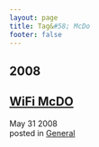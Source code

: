 ```yaml
---
layout: page
title: Tag&#58; McDo
footer: false
---
```


<div id="blog-archives" class="category">
<h2>2008</h2>

<article>
<h1><a href="/2008/05/31/wifi-mcdo/index.html">WiFi McDO</a></h1>
<time datetime="2008-05-31T00:00:00-06:00" pubdate><span class='month'>May</span> <span class='day'>31</span> <span class='year'>2008</span></time>
<footer>
<span class="categories">posted in 
<a href='/categories/general/'>General</a></span>
</footer>
</article>
</div>
